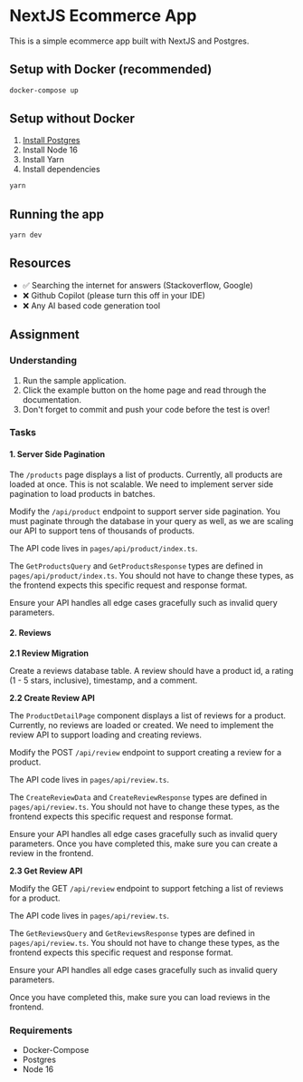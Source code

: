 # NextJS Ecommerce App
This is a simple ecommerce app built with NextJS and Postgres.

## Setup with Docker (recommended)
```bash
docker-compose up
```

## Setup without Docker
1. [Install Postgres](https://www.postgresql.org/download/macosx/)
2. Install Node 16 
3. Install Yarn
4. Install dependencies
```bash
yarn
```

## Running the app
```bash
yarn dev
```

## Resources
- ✅ Searching the internet for answers (Stackoverflow, Google)
- ❌ Github Copilot (please turn this off in your IDE)
- ❌ Any AI based code generation tool

## Assignment
### Understanding
1. Run the sample application.
2. Click the example button on the home page and read through the documentation.
3. Don't forget to commit and push your code before the test is over!

### Tasks
#### 1. Server Side Pagination
The `/products` page displays a list of products. Currently, all products are loaded at once. This is not scalable. We need to implement server side pagination to load products in batches.

Modify the `/api/product` endpoint to support server side pagination. You must paginate through the database in your query as well, as we are scaling our API to support tens of thousands of products. 

The API code lives in `pages/api/product/index.ts`. 

The `GetProductsQuery` and `GetProductsResponse` types are defined in `pages/api/product/index.ts`. You should not have to change these types, as the frontend expects this specific request and response format.

Ensure your API handles all edge cases gracefully such as invalid query parameters. 

#### 2. Reviews
**2.1 Review Migration**

Create a reviews database table. A review should have a product id, a rating (1 - 5 stars, inclusive), timestamp, and a comment.

**2.2 Create Review API**

The `ProductDetailPage` component displays a list of reviews for a product. Currently, no reviews are loaded or created. We need to implement the review API to support loading and creating reviews.

Modify the POST `/api/review` endpoint to support creating a review for a product.

The API code lives in `pages/api/review.ts`. 

The `CreateReviewData` and `CreateReviewResponse` types are defined in `pages/api/review.ts`. You should not have to change these types, as the frontend expects this specific request and response format.

Ensure your API handles all edge cases gracefully such as invalid query parameters. Once you have completed this, make sure you can create a review in the frontend.

**2.3 Get Review API**

Modify the GET `/api/review` endpoint to support fetching a list of reviews for a product.

The API code lives in `pages/api/review.ts`.

The `GetReviewsQuery` and `GetReviewsResponse` types are defined in `pages/api/review.ts`. You should not have to change these types, as the frontend expects this specific request and response format.

Ensure your API handles all edge cases gracefully such as invalid query parameters. 

Once you have completed this, make sure you can load reviews in the frontend.

### Requirements
- Docker-Compose
- Postgres
- Node 16